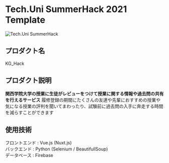 # Tech.Uni SummerHack 2021 Template

![Tech.Uni SummerHack](https://user-images.githubusercontent.com/63713624/126744501-639e7f32-0ed9-48ff-91e1-2fdee17d7830.jpg)


## プロダクト名
KG_Hack
## プロダクト説明
<b>関西学院大学の授業に生徒がレビューをつけて授業に関する情報や過去問の共有を行えるサービス</b>
履修登録の期間にたくさんの友達や先輩におすすめの授業や気になる授業の評判を聞いてまわったり、試験前に過去問の入手に奔走する時間を減らすことができます



## 使用技術
フロントエンド : Vue.js (Nuxt.js) <br>
バックエンド : Python (Selenium / BeautifullSoup) <br>
データベース : Firebase
